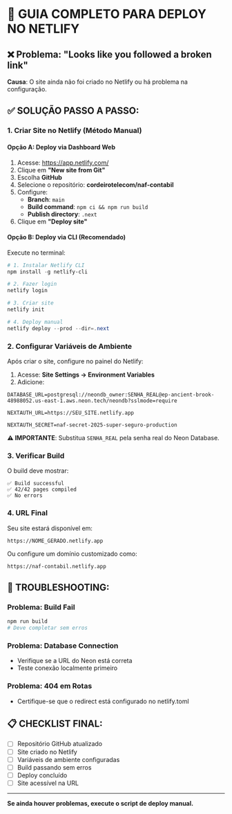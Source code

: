 # 🚀 GUIA COMPLETO PARA DEPLOY NO NETLIFY

## ❌ Problema: "Looks like you followed a broken link"
**Causa**: O site ainda não foi criado no Netlify ou há problema na configuração.

## ✅ SOLUÇÃO PASSO A PASSO:

### 1. **Criar Site no Netlify** (Método Manual)

#### Opção A: Deploy via Dashboard Web
1. Acesse: https://app.netlify.com/
2. Clique em **"New site from Git"**
3. Escolha **GitHub**
4. Selecione o repositório: **cordeirotelecom/naf-contabil**
5. Configure:
   - **Branch**: `main`
   - **Build command**: `npm ci && npm run build`
   - **Publish directory**: `.next`
6. Clique em **"Deploy site"**

#### Opção B: Deploy via CLI (Recomendado)
Execute no terminal:

```powershell
# 1. Instalar Netlify CLI
npm install -g netlify-cli

# 2. Fazer login
netlify login

# 3. Criar site
netlify init

# 4. Deploy manual
netlify deploy --prod --dir=.next
```

### 2. **Configurar Variáveis de Ambiente**

Após criar o site, configure no painel do Netlify:

1. Acesse: **Site Settings → Environment Variables**
2. Adicione:

```
DATABASE_URL=postgresql://neondb_owner:SENHA_REAL@ep-ancient-brook-48988052.us-east-1.aws.neon.tech/neondb?sslmode=require

NEXTAUTH_URL=https://SEU_SITE.netlify.app

NEXTAUTH_SECRET=naf-secret-2025-super-seguro-production
```

**⚠️ IMPORTANTE**: Substitua `SENHA_REAL` pela senha real do Neon Database.

### 3. **Verificar Build**

O build deve mostrar:
```
✅ Build successful
✅ 42/42 pages compiled
✅ No errors
```

### 4. **URL Final**

Seu site estará disponível em:
```
https://NOME_GERADO.netlify.app
```

Ou configure um domínio customizado como:
```
https://naf-contabil.netlify.app
```

## 🔧 TROUBLESHOOTING:

### Problema: Build Fail
```bash
npm run build
# Deve completar sem erros
```

### Problema: Database Connection
- Verifique se a URL do Neon está correta
- Teste conexão localmente primeiro

### Problema: 404 em Rotas
- Certifique-se que o redirect está configurado no netlify.toml

## 📋 CHECKLIST FINAL:

- [ ] Repositório GitHub atualizado
- [ ] Site criado no Netlify  
- [ ] Variáveis de ambiente configuradas
- [ ] Build passando sem erros
- [ ] Deploy concluído
- [ ] Site acessível na URL

---

**Se ainda houver problemas, execute o script de deploy manual.**
